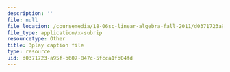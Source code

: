 ```yaml
---
description: ''
file: null
file_location: /coursemedia/18-06sc-linear-algebra-fall-2011/d0371723a95fb607847c5fcca1fb04fd_MsIvs_6vC38.srt
file_type: application/x-subrip
resourcetype: Other
title: 3play caption file
type: resource
uid: d0371723-a95f-b607-847c-5fcca1fb04fd
---
```

